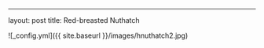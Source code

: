 ---
layout: post
title: Red-breasted Nuthatch

![_config.yml]({{ site.baseurl }}/images/hnuthatch2.jpg)
